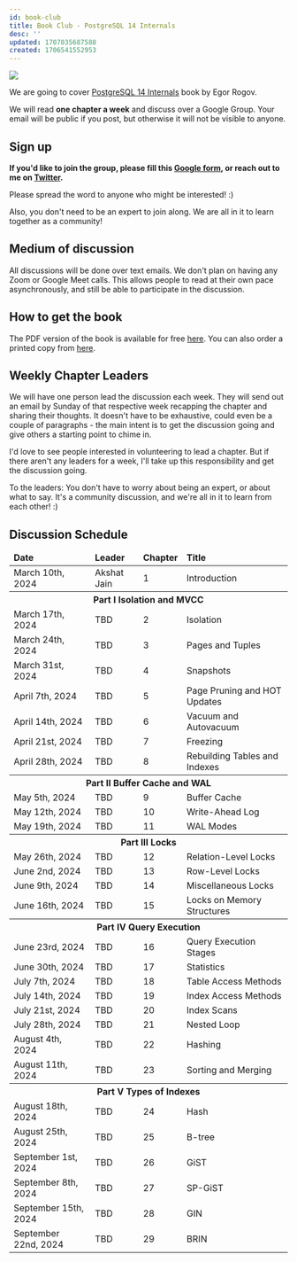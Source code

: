 ```yaml
---
id: book-club
title: Book Club - PostgreSQL 14 Internals
desc: ''
updated: 1707035687588
created: 1706541552953
---
```


![](/assets/images/postgresql-14-internals.png)

We are going to cover <a href="https://postgrespro.com/community/books/internals" target="_blank">PostgreSQL 14 Internals</a> book by Egor Rogov.

We will read **one chapter a week** and discuss over a Google Group. Your email will be public if you post, but otherwise it will not be visible to anyone.

## Sign up

**If you'd like to join the group, please fill this <a href="https://forms.gle/evaBqMwLX6pnw8qm6" target="_blank">Google form</a>, or reach out to me on <a href="https://twitter.com/AkJn99" target="_blank">Twitter</a>.**

Please spread the word to anyone who might be interested! :)

Also, you don't need to be an expert to join along. We are all in it to learn together as a community!

## Medium of discussion

All discussions will be done over text emails. We don't plan on having any Zoom or Google Meet calls. This allows people to read at their own pace asynchronously, and still be able to participate in the discussion.

## How to get the book

The PDF version of the book is available for free <a href="https://edu.postgrespro.com/postgresql_internals-14_en.pdf" target="_blank">here</a>. You can also order a printed copy from <a href="https://postgrespro.com/community/books/internals" target="_blank">here</a>.

## Weekly Chapter Leaders

We will have one person lead the discussion each week. They will send out an email by Sunday of that respective week recapping the chapter and sharing their thoughts. It doesn't have to be exhaustive, could even be a couple of paragraphs - the main intent is to get the discussion going and give others a starting point to chime in.

I'd love to see people interested in volunteering to lead a chapter. But if there aren't any leaders for a week, I'll take up this responsibility and get the discussion going.

To the leaders: You don't have to worry about being an expert, or about what to say. It's a community discussion, and we're all in it to learn from each other! :)

## Discussion Schedule

<table>
  <thead>
    <tr>
        <td><b>Date</b></td>
        <td><b>Leader</b></td>
        <td><b>Chapter</b></td>
        <td><b>Title</b></td>
    </tr>
  </thead>
  <tbody>
    <tr><td>March 10th, 2024</td><td>Akshat Jain</td><td>1</td><td>Introduction</td></tr>
    <tr><th colspan="4">Part I Isolation and MVCC</th></tr>
    <tr><td>March 17th, 2024</td><td>TBD</td><td>2</td><td>Isolation</td></tr>
    <tr><td>March 24th, 2024</td><td>TBD</td><td>3</td><td>Pages and Tuples</td></tr>
    <tr><td>March 31st, 2024</td><td>TBD</td><td>4</td><td>Snapshots</td></tr>
    <tr><td>April 7th, 2024</td><td>TBD</td><td>5</td><td>Page Pruning and HOT Updates</td></tr>
    <tr><td>April 14th, 2024</td><td>TBD</td><td>6</td><td>Vacuum and Autovacuum</td></tr>
    <tr><td>April 21st, 2024</td><td>TBD</td><td>7</td><td>Freezing</td></tr>
    <tr><td>April 28th, 2024</td><td>TBD</td><td>8</td><td>Rebuilding Tables and Indexes</td></tr>
    <tr><th colspan="4">Part II Buffer Cache and WAL</th></tr>
    <tr><td>May 5th, 2024</td><td>TBD</td><td>9</td><td>Buffer Cache</td></tr>
    <tr><td>May 12th, 2024</td><td>TBD</td><td>10</td><td>Write-Ahead Log</td></tr>
    <tr><td>May 19th, 2024</td><td>TBD</td><td>11</td><td>WAL Modes</td></tr>
    <tr><th colspan="4">Part III Locks</th></tr>
    <tr><td>May 26th, 2024</td><td>TBD</td><td>12</td><td>Relation-Level Locks</td></tr>
    <tr><td>June 2nd, 2024</td><td>TBD</td><td>13</td><td>Row-Level Locks</td></tr>
    <tr><td>June 9th, 2024</td><td>TBD</td><td>14</td><td>Miscellaneous Locks</td></tr>
    <tr><td>June 16th, 2024</td><td>TBD</td><td>15</td><td>Locks on Memory Structures</td></tr>
    <tr><th colspan="4">Part IV Query Execution</th></tr>
    <tr><td>June 23rd, 2024</td><td>TBD</td><td>16</td><td>Query Execution Stages</td></tr>
    <tr><td>June 30th, 2024</td><td>TBD</td><td>17</td><td>Statistics</td></tr>
    <tr><td>July 7th, 2024</td><td>TBD</td><td>18</td><td>Table Access Methods</td></tr>
    <tr><td>July 14th, 2024</td><td>TBD</td><td>19</td><td>Index Access Methods</td></tr>
    <tr><td>July 21st, 2024</td><td>TBD</td><td>20</td><td>Index Scans</td></tr>
    <tr><td>July 28th, 2024</td><td>TBD</td><td>21</td><td>Nested Loop</td></tr>
    <tr><td>August 4th, 2024</td><td>TBD</td><td>22</td><td>Hashing</td></tr>
    <tr><td>August 11th, 2024</td><td>TBD</td><td>23</td><td>Sorting and Merging</td></tr>
    <tr><th colspan="4">Part V Types of Indexes</th></tr>
    <tr><td>August 18th, 2024</td><td>TBD</td><td>24</td><td>Hash</td></tr>
    <tr><td>August 25th, 2024</td><td>TBD</td><td>25</td><td>B-tree</td></tr>
    <tr><td>September 1st, 2024</td><td>TBD</td><td>26</td><td>GiST</td></tr>
    <tr><td>September 8th, 2024</td><td>TBD</td><td>27</td><td>SP-GiST</td></tr>
    <tr><td>September 15th, 2024</td><td>TBD</td><td>28</td><td>GIN</td></tr>
    <tr><td>September 22nd, 2024</td><td>TBD</td><td>29</td><td>BRIN</td></tr>
  </tbody>
</table>

